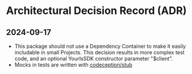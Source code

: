 # Architectural Decision Record (ADR)

## 2024-09-17

- This package should not use a Dependency Container to make it easily includable in small Projects.
  This decision results in more complex test code, and an optional YourlsSDK constructor parameter "$client".
- Mocks in tests are written with [codeception/stub](https://codeception.com/docs/reference/Stub)